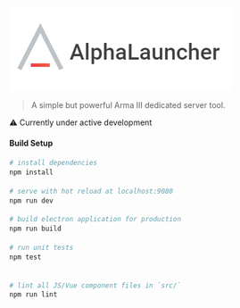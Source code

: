 ![](static/images/logo.png?raw)
> A simple but powerful Arma III dedicated server tool.

⚠️ Currently under active development

#### Build Setup

``` bash
# install dependencies
npm install

# serve with hot reload at localhost:9080
npm run dev

# build electron application for production
npm run build

# run unit tests
npm test


# lint all JS/Vue component files in `src/`
npm run lint

```
